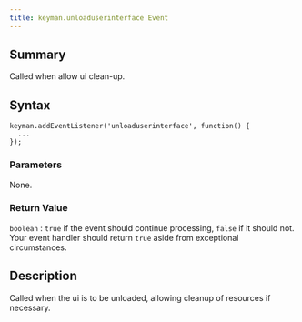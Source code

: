```yaml
---
title: keyman.unloaduserinterface Event
---
```


## Summary

Called when allow ui clean-up.

## Syntax

```
keyman.addEventListener('unloaduserinterface', function() {
  ...
});
```

### Parameters

None.

### Return Value

`boolean`
:   `true` if the event should continue processing, `false` if it should
    not. Your event handler should return `true` aside from exceptional
    circumstances.

## Description

Called when the ui is to be unloaded, allowing cleanup of resources if
necessary.
